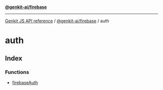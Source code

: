[**@genkit-ai/firebase**](../README.md)

***

[Genkit JS API reference](../../../README.md) / [@genkit-ai/firebase](../README.md) / auth

# auth

## Index

### Functions

- [firebaseAuth](functions/firebaseAuth.md)
